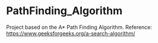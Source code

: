 # PathFinding_Algorithm
Project based on the A* Path Finding Algorithm. 
Reference: https://www.geeksforgeeks.org/a-search-algorithm/
